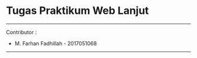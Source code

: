 # Tugas Praktikum Web Lanjut

-------------------------------------------

Contributor :

- M. Farhan Fadhillah - 2017051068

-------------------------------------------
